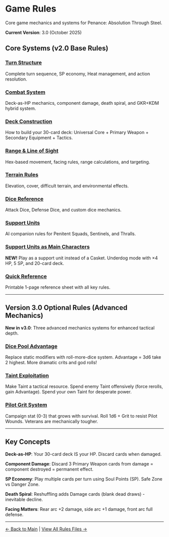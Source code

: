 # Game Rules

Core game mechanics and systems for Penance: Absolution Through Steel.

**Current Version**: 3.0 (October 2025)

## Core Systems (v2.0 Base Rules)

### [Turn Structure](turn-structure.md)
Complete turn sequence, SP economy, Heat management, and action resolution.

### [Combat System](combat-system.md)
Deck-as-HP mechanics, component damage, death spiral, and GKR+KDM hybrid system.

### [Deck Construction](deck-construction.md)
How to build your 30-card deck: Universal Core + Primary Weapon + Secondary Equipment + Tactics.

### [Range & Line of Sight](range-and-los.md)
Hex-based movement, facing rules, range calculations, and targeting.

### [Terrain Rules](terrain.md)
Elevation, cover, difficult terrain, and environmental effects.

### [Dice Reference](dice-reference.md)
Attack Dice, Defense Dice, and custom dice mechanics.

### [Support Units](support-units.md)
AI companion rules for Penitent Squads, Sentinels, and Thralls.

### [Support Units as Main Characters](support-as-main.md)
**NEW!** Play as a support unit instead of a Casket. Underdog mode with ×4 HP, 5 SP, and 20-card deck.

### [Quick Reference](quick-reference.md)
Printable 1-page reference sheet with all key rules.

---

## Version 3.0 Optional Rules (Advanced Mechanics)

**New in v3.0**: Three advanced mechanics systems for enhanced tactical depth.

### [Dice Pool Advantage](dice-pool-advantage.md)
Replace static modifiers with roll-more-dice system. Advantage = 3d6 take 2 highest. More dramatic crits and god rolls!

### [Taint Exploitation](taint-exploitation.md)
Make Taint a tactical resource. Spend enemy Taint offensively (force rerolls, gain Advantage). Spend your own Taint for desperate power.

### [Pilot Grit System](../campaigns/pilot-grit-system.md)
Campaign stat (0-3) that grows with survival. Roll 1d6 + Grit to resist Pilot Wounds. Veterans are mechanically tougher.

---

## Key Concepts

**Deck-as-HP**: Your 30-card deck IS your HP. Discard cards when damaged.

**Component Damage**: Discard 3 Primary Weapon cards from damage = component destroyed = permanent effect.

**SP Economy**: Play multiple cards per turn using Soul Points (SP). Safe Zone vs Danger Zone.

**Death Spiral**: Reshuffling adds Damage cards (blank dead draws) - inevitable decline.

**Facing Matters**: Rear arc +2 damage, side arc +1 damage, front arc full defense.

---

[← Back to Main](../index.html) | [View All Rules Files →](https://github.com/KeeberGoblin/penance/tree/main/docs/rules)
